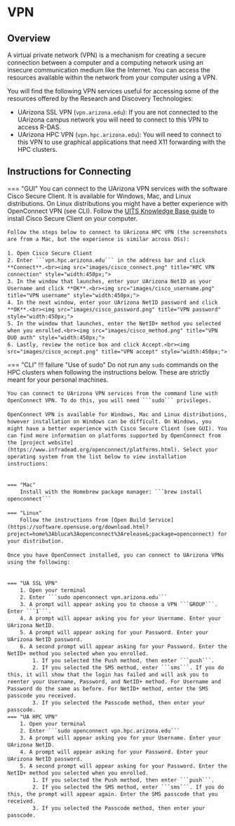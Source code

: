 # VPN

## Overview

A virtual private network (VPN) is a mechanism for creating a secure connection between a computer and a computing network using an insecure communication medium like the Internet. You can access the resources available within the network from your computer using a VPN.

You will find the following VPN services useful for accessing some of the resources offered by the Research and Discovery Technologies:

* UArizona SSL VPN (```vpn.arizona.edu```): If you are not connected to the UArizona campus network you will need to connect to this VPN to access R-DAS.
* UArizona HPC VPN (```vpn.hpc.arizona.edu```): You will need to connect to this VPN to use graphical applications that need X11 forwarding with the HPC clusters.


## Instructions for Connecting



=== "GUI"
    You can connect to the UArizona VPN services with the software Cisco Secure Client. It is available for Windows, Mac, and Linux distributions. On Linux distributions you might have a better experience with OpenConnect VPN (see CLI). Follow the [UITS Knowledge Base guide](https://uarizona.service-now.com/sp?id=kb_article_view&sysparm_article=KB0011701&sys_kb_id=a83f1b551b5dda103578773bdc4bcbea&spa=1) to install Cisco Secure Client on your computer. 
        
    Follow the steps below to connect to UArizona HPC VPN (the screenshots are from a Mac, but the experience is similar across OSs):
        
    1. Open Cisco Secure Client
    2. Enter ```vpn.hpc.arizona.edu``` in the address bar and click **Connect**.<br><img src="images/cisco_connect.png" title="HPC VPN connection" style="width:450px;">
    3. In the window that launches, enter your UArizona NetID as your Username and click **OK**.<br><img src="images/cisco_username.png" title="VPN username" style="width:450px;">
    4. In the next window, enter your UArizona NetID password and click **OK**.<br><img src="images/cisco_password.png" title="VPN password" style="width:450px;">
    5. In the window that launches, enter the NetID+ method you selected when you enrolled.<br><img src="images/cisco_method.png" title="VPN DUO auth" style="width:450px;">
    6. Lastly, review the notice box and click Accept.<br><img src="images/cisco_accept.png" title="VPN accept" style="width:450px;">
        
=== "CLI"
    !!! failure "Use of sudo"
        Do not run any ```sudo``` commands on the HPC clusters when following the instructions below. These are strictly meant for your personal machines.
        
    You can connect to UArizona VPN services from the command line with OpenConnect VPN. To do this, you will need ```sudo``` privileges.
        
    OpenConnect VPN is available for Windows, Mac and Linux distributions, however installation on Windows can be difficult. On Windows, you might have a better experience with Cisco Secure Client (see GUI). You can find more information on platforms supported by OpenConnect from the [project website](https://www.infradead.org/openconnect/platforms.html). Select your operating system from the list below to view installation instructions:
        

    === "Mac"
        Install with the Homebrew package manager: ```brew install openconnect```
                
    === "Linux"
        Follow the instructions from [Open Build Service](https://software.opensuse.org/download.html?project=home%3Abluca%3Aopenconnect%3Arelease&;package=openconnect) for your distribution.
                
    Once you have OpenConnect installed, you can connect to UArizona VPNs using the following:
        
    
    === "UA SSL VPN"
        1. Open your terminal
        2. Enter ```sudo openconnect vpn.arizona.edu```
        3. A prompt will appear asking you to choose a VPN ```GROUP```. Enter ```1```.
        4. A prompt will appear asking you for your Username. Enter your UArizona NetID.
        5. A prompt will appear asking for your Password. Enter your UArizona NetID password. 
        6. A second prompt will appear asking for your Password. Enter the NetID+ method you selected when you enrolled. 
            1. If you selected the Push method, then enter ```push```.
            2. If you selected the SMS method, enter ```sms```. If you do this, it will show that the login has failed and will ask you to reenter your Username, Password, and NetID+ method. For Username and Password do the same as before. For NetID+ method, enter the SMS passcode you received.
            3. If you selected the Passcode method, then enter your passcode. 
    === "UA HPC VPN"
        1. Open your terminal
        2. Enter ```sudo openconnect vpn.hpc.arizona.edu```
        3. A prompt will appear asking you for your Username. Enter your UArizona NetID.
        4. A prompt will appear asking for your Password. Enter your UArizona NetID password. 
        5. A second prompt will appear asking for your Password. Enter the NetID+ method you selected when you enrolled. 
            1. If you selected the Push method, then enter ```push```.
            2. If you selected the SMS method, enter ```sms```. If you do this, the prompt will appear again. Enter the SMS passcode that you received. 
            3. If you selected the Passcode method, then enter your passcode.         
